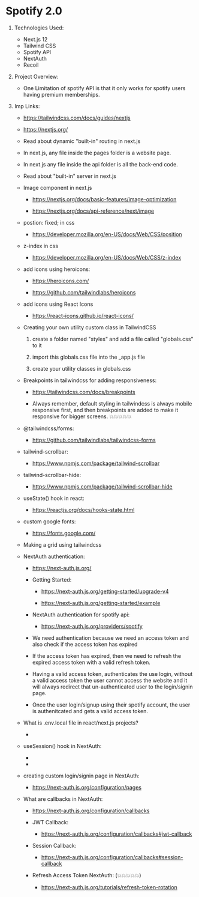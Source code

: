 # Spotify 2.0

1. Technologies Used:

    - Next.js 12
    - Tailwind CSS
    - Spotify API
    - NextAuth
    - Recoil

2. Project Overview:

    - One Limitation of spotify API is that it only works for spotify users having premium memberships.

3. Imp Links:

    - https://tailwindcss.com/docs/guides/nextjs

    - https://nextjs.org/

    - Read about dynamic "built-in" routing in next.js

    - In next.js, any file inside the pages folder is a website page.

    - In next.js any file inside the api folder is all the back-end code.

    - Read about "built-in" server in next.js
    
    - Image component in next.js
    
        - https://nextjs.org/docs/basic-features/image-optimization
        
        - https://nextjs.org/docs/api-reference/next/image
    
    - postion: fixed; in css  

        - https://developer.mozilla.org/en-US/docs/Web/CSS/position

    - z-index in css 

        - https://developer.mozilla.org/en-US/docs/Web/CSS/z-index
    
    - add icons using heroicons:

        - https://heroicons.com/

        - https://github.com/tailwindlabs/heroicons

    - add icons using React Icons

        - https://react-icons.github.io/react-icons/
    
    - Creating your own utility custom class in TailwindCSS

        1. create a folder named "styles" and add a file called "globals.css" to it

        2. import this globals.css file into the _app.js file

        3. create your utility classes in globals.css

    - Breakpoints in tailwindcss for adding responsiveness:

        - https://tailwindcss.com/docs/breakpoints

        - Always remember, default styling in tailwindcss is always mobile responsive first, and then breakpoints are added to make it 
        responsive for bigger screens. 💥💥💥💥💥
    
    - @tailwindcss/forms:

        - https://github.com/tailwindlabs/tailwindcss-forms
    
    - tailwind-scrollbar:

        - https://www.npmjs.com/package/tailwind-scrollbar
    
    - tailwind-scrollbar-hide:

        - https://www.npmjs.com/package/tailwind-scrollbar-hide
    
    - useState() hook in react:

        - https://reactjs.org/docs/hooks-state.html
    
    - custom google fonts:

        - https://fonts.google.com/

    - Making a grid using tailwindcss

    - NextAuth authentication:

        - https://next-auth.js.org/

        - Getting Started:

            - https://next-auth.js.org/getting-started/upgrade-v4

            - https://next-auth.js.org/getting-started/example

        - NextAuth authentication for spotify api:

            - https://next-auth.js.org/providers/spotify

        - We need authentication because we need an access token and also check if the access token has expired

        - If the access token has expired, then we need to refresh the expired access token with a valid refresh token.

        - Having a valid access token, authenticates the use login, without a valid access token the user cannot access the 
        website and it will always redirect that un-authenticated user to the login/signin page.

        - Once the user login/signup using their spotify account, the user is authenitcated and gets a valid access token.

    - What is .env.local file in react/next.js projects?

        - 
    
    - useSession() hook in NextAuth:

        -

        - 
    
    - creating custom login/signin page in NextAuth:

        - https://next-auth.js.org/configuration/pages
    
    - What are callbacks in NextAuth:

        - https://next-auth.js.org/configuration/callbacks

        - JWT Callback:

            - https://next-auth.js.org/configuration/callbacks#jwt-callback
        
        - Session Callback:
            
            - https://next-auth.js.org/configuration/callbacks#session-callback
        
        - Refresh Access Token NextAuth: (💥💥💥💥💥)
            
            - https://next-auth.js.org/tutorials/refresh-token-rotation